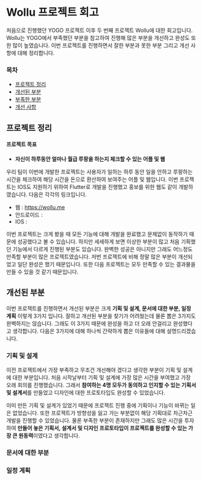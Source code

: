 # Wollu 프로젝트 회고

처음으로 진행했던 YOGO 프로젝트 이후 두 번째 프로젝트 Wollu에 대한 회고입니다. Wollu는 YOGO에서 부족했던 부분을 참고하여 진행해 많은 부분을 개선하고 완성도 또한 많이 높였습니다. 이번 프로젝트를 진행하면서 잘한 부분과 못한 부분 그리고 개선 사항에 대해 정리합니다.

### 목차

- [프로젝트 정리](#프로젝트-정리)
- [개선된 부분](#개선된-부분)
- [부족한 부분](#부족한-부분)
- [개선 사항](#개선-사항)

## 프로젝트 정리

#### 프로젝트 목표

- **자신이 하루동안 얼마나 월급 루팡을 하는지 체크할 수 있는 어플 및 웹**

우리 팀이 이번에 개발한 프로젝트는 사용자가 일하는 하루 동안 일을 안하고 루팡하는 시간을 체크하여 해당 시간을 돈으로 환산하여 보여주는 어플 및 웹입니다. 이번 프로젝트는 IOS도 지원하기 위하여 Flutter로 개발을 진행했고 홍보를 위한 웹도 같이 개발하였습니다. 다음은 각각의 링크입니다.

- 웹 : https://wollu.me
- 안드로이드 : 
- IOS : 

이번 프로젝트는 크게 봤을 때 모든 기능에 대해 개발을 완료했고 문제없이 동작하기 때문에 성공했다고 볼 수 있습니다. 하지만 세세하게 보면 이상한 부분이 많고 처음 기획했던 기능에서 다르게 진행된 부분도 있습니다. 완벽한 성공은 아니지만 그래도 어느정도 만족할 부분이 많은 프로젝트였습니다. 저번 프로젝트에 비해 정말 많은 부분이 개선되었고 일단 완성은 했기 때문입니다. 또한 다음 프로젝트는 모두 만족할 수 있는 결과물을 만들 수 있을 것 같기 때문입니다.

## 개선된 부분

이번 프로젝트를 진행하면서 개선된 부분은 크게 **기획 및 설계, 문서에 대한 부분, 일정 계획** 이렇게 3가지 입니다. 잘하고 개선된 부분을 찾기가 어려웠는데 물론 뽑은 3가지도 완벽하지는 않습니다. 그래도 이 3가지 때문에 완성을 하고 더 오래 안걸리고 완성했다고 생각합니다. 다음은 3가지에 대해 하나씩 간략하게 뽑은 이유들에 대해 설명드리겠습니다.

### 기획 및 설계

이전 프로젝트에서 가장 부족하고 무조건 개선해야 겠다고 생각한 부분이 기획 및 설계에 대한 부분입니다. 처음 시작날부터 기획 및 설계에 가장 많은 시간을 부여했고 가장 오래 회의를 진행했습니다. 그래서 **참여하는 4명 모두가 동의하고 인지할 수 있는 기획서 및 설계서**를 만들었고 디자인에 대한 프로토타입도 완성할 수 있었습니다.

이미 만든 기획 및 설계가 있었기 때문에 프로젝트 진행 중에 기획이나 기능이 바뀌는 일은 없었습니다. 또한 프로젝트가 방향성을 잃고 가는 부분없이 해당 기획대로 차근차근 개발을 진행할 수 있었습니다. 물론 부족한 부분이 존재하지만 그래도 많은 시간을 투자하여 **만들어 놓은 기획서, 설계서 및 디자인 프로토타입이 프로젝트를 완성할 수 있는 가장 큰 원동력**이였다고 생각합니다.

### 문서에 대한 부분



### 일정 계획

